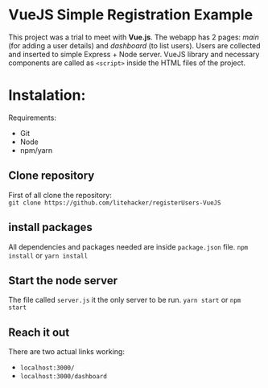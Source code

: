 # VueJS Simple Registration Example

This project was a trial to meet with **Vue.js**. The webapp has 2 pages: *main* (for adding a user details) and *dashboard* (to list users). Users are collected and inserted to simple Express + Node server. VueJS library and necessary components are called as `<script>` inside the HTML files of the project.


# Instalation:
Requirements:

 - Git
 - Node
 - npm/yarn

## Clone repository

First of all clone the repository:  
`git clone https://github.com/litehacker/registerUsers-VueJS `

## install packages

All dependencies and packages needed are inside `package.json` file.
`npm install`
or
`yarn install`

## Start the node server
The file called `server.js` it the only server to be run.
`yarn start`
or 
`npm start`

## Reach it out

There are two actual links working:

 - `localhost:3000/`
 - `localhost:3000/dashboard`

